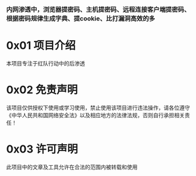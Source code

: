 ### 内网渗透中，浏览器提密码、主机提密码、远程连接客户端提密码、根据密码规律生成字典、提cookie、比打漏洞高效的多

# 0x01 项目介绍
本项目专注于红队行动中的后渗透
# 0x02 免责声明
该项目仅供授权下使用或学习使用，禁止使用该项目进行违法操作，请各位遵守《中华人民共和国网络安全法》以及相应地方的法律法规，否则自行承担相关责任！
# 0x03 许可声明
此项目中的文章及工具允许在合法的范围内被转载和使用
